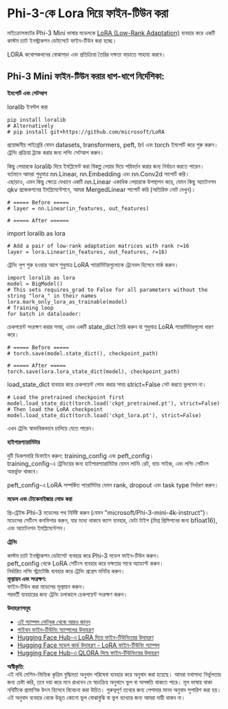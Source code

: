 # **Phi-3-কে Lora দিয়ে ফাইন-টিউন করা**

মাইক্রোসফটের Phi-3 Mini ভাষার মডেলকে [LoRA (Low-Rank Adaptation)](https://github.com/microsoft/LoRA?WT.mc_id=aiml-138114-kinfeylo) ব্যবহার করে একটি কাস্টম চ্যাট ইনস্ট্রাকশন ডেটাসেটে ফাইন-টিউন করা হচ্ছে।

LORA কথোপকথনের বোঝাপড়া এবং প্রতিক্রিয়া তৈরির দক্ষতা বাড়াতে সাহায্য করবে।

## Phi-3 Mini ফাইন-টিউন করার ধাপ-ধাপে নির্দেশিকা:

**ইমপোর্ট এবং সেটআপ**

loralib ইনস্টল করা

```
pip install loralib
# Alternatively
# pip install git+https://github.com/microsoft/LoRA

```

প্রয়োজনীয় লাইব্রেরি যেমন datasets, transformers, peft, trl এবং torch ইমপোর্ট করে শুরু করুন।  
ট্রেনিং প্রক্রিয়া ট্র্যাক করার জন্য লগিং সেটআপ করুন।

কিছু লেয়ারকে loralib দিয়ে ইমপ্লিমেন্ট করা বিকল্প লেয়ার দিয়ে পরিবর্তন করার জন্য নির্বাচন করতে পারেন।  
বর্তমানে আমরা শুধুমাত্র nn.Linear, nn.Embedding এবং nn.Conv2d সাপোর্ট করি।  
এছাড়াও, এমন কিছু ক্ষেত্রে যেখানে একটি nn.Linear একাধিক লেয়ারকে উপস্থাপন করে, যেমন কিছু অ্যাটেনশন qkv প্রজেকশনের ইমপ্লিমেন্টেশনে, আমরা MergedLinear সাপোর্ট করি (অতিরিক্ত নোট দেখুন)।

```
# ===== Before =====
# layer = nn.Linear(in_features, out_features)
```

```
# ===== After ======
```

import loralib as lora

```
# Add a pair of low-rank adaptation matrices with rank r=16
layer = lora.Linear(in_features, out_features, r=16)
```

ট্রেনিং লুপ শুরু হওয়ার আগে শুধুমাত্র LoRA প্যারামিটারগুলোকে ট্রেনেবল হিসেবে মার্ক করুন।

```
import loralib as lora
model = BigModel()
# This sets requires_grad to False for all parameters without the string "lora_" in their names
lora.mark_only_lora_as_trainable(model)
# Training loop
for batch in dataloader:
```

চেকপয়েন্ট সংরক্ষণ করার সময়, এমন একটি state_dict তৈরি করুন যা শুধুমাত্র LoRA প্যারামিটারগুলো ধারণ করে।

```
# ===== Before =====
# torch.save(model.state_dict(), checkpoint_path)
```  
```
# ===== After =====
torch.save(lora.lora_state_dict(model), checkpoint_path)
```

load_state_dict ব্যবহার করে চেকপয়েন্ট লোড করার সময় strict=False সেট করতে ভুলবেন না।

```
# Load the pretrained checkpoint first
model.load_state_dict(torch.load('ckpt_pretrained.pt'), strict=False)
# Then load the LoRA checkpoint
model.load_state_dict(torch.load('ckpt_lora.pt'), strict=False)
```

এখন ট্রেনিং স্বাভাবিকভাবে চালিয়ে যেতে পারেন।

**হাইপারপ্যারামিটার**

দুটি ডিকশনারি ডিফাইন করুন: training_config এবং peft_config।  
training_config-এ ট্রেনিংয়ের জন্য হাইপারপ্যারামিটার যেমন লার্নিং রেট, ব্যাচ সাইজ, এবং লগিং সেটিংস অন্তর্ভুক্ত থাকবে।  

peft_config-এ LoRA সম্পর্কিত প্যারামিটার যেমন rank, dropout এবং task type নির্ধারণ করুন।

**মডেল এবং টোকেনাইজার লোড করা**

প্রি-ট্রেইন্ড Phi-3 মডেলের পথ নির্দিষ্ট করুন (যেমন "microsoft/Phi-3-mini-4k-instruct")।  
মডেলের সেটিংস কনফিগার করুন, যার মধ্যে থাকবে ক্যাশ ব্যবহার, ডেটা টাইপ (মিশ্র প্রিসিশনের জন্য bfloat16), এবং অ্যাটেনশন ইমপ্লিমেন্টেশন।

**ট্রেনিং**

কাস্টম চ্যাট ইনস্ট্রাকশন ডেটাসেট ব্যবহার করে Phi-3 মডেল ফাইন-টিউন করুন।  
peft_config থেকে LoRA সেটিংস ব্যবহার করে দক্ষতার সাথে অ্যাডাপ্ট করুন।  
নির্ধারিত লগিং স্ট্র্যাটেজি ব্যবহার করে ট্রেনিং প্রগ্রেস মনিটর করুন।  
**মূল্যায়ন এবং সংরক্ষণ:**  
ফাইন-টিউন করা মডেলের মূল্যায়ন করুন।  
পরবর্তী ব্যবহারের জন্য ট্রেনিং চলাকালে চেকপয়েন্ট সংরক্ষণ করুন।

**উদাহরণসমূহ**
- [এই স্যাম্পল নোটবুক থেকে আরও জানুন](../../../../code/03.Finetuning/Phi_3_Inference_Finetuning.ipynb)
- [পাইথন ফাইন-টিউনিং স্যাম্পলের উদাহরণ](../../../../code/03.Finetuning/FineTrainingScript.py)
- [Hugging Face Hub-এ LoRA দিয়ে ফাইন-টিউনিংয়ের উদাহরণ](../../../../code/03.Finetuning/Phi-3-finetune-lora-python.ipynb)
- [Hugging Face মডেল কার্ড উদাহরণ - LoRA ফাইন-টিউনিং স্যাম্পল](https://huggingface.co/microsoft/Phi-3-mini-4k-instruct/blob/main/sample_finetune.py)
- [Hugging Face Hub-এ QLORA দিয়ে ফাইন-টিউনিংয়ের উদাহরণ](../../../../code/03.Finetuning/Phi-3-finetune-qlora-python.ipynb)

**অস্বীকৃতি**:  
এই নথি মেশিন-ভিত্তিক কৃত্রিম বুদ্ধিমত্তা অনুবাদ পরিষেবা ব্যবহার করে অনুবাদ করা হয়েছে। আমরা যথাসাধ্য নির্ভুলতার জন্য চেষ্টা করি, তবে দয়া করে মনে রাখবেন যে স্বয়ংক্রিয় অনুবাদে ভুল বা অসঙ্গতি থাকতে পারে। মূল ভাষায় থাকা নথিটিকে প্রামাণিক উৎস হিসেবে বিবেচনা করা উচিত। গুরুত্বপূর্ণ তথ্যের জন্য পেশাদার মানব অনুবাদ সুপারিশ করা হয়। এই অনুবাদ ব্যবহার থেকে উদ্ভূত কোনো ভুল বোঝাবুঝি বা ভুল ব্যাখ্যার জন্য আমরা দায়ী থাকব না।